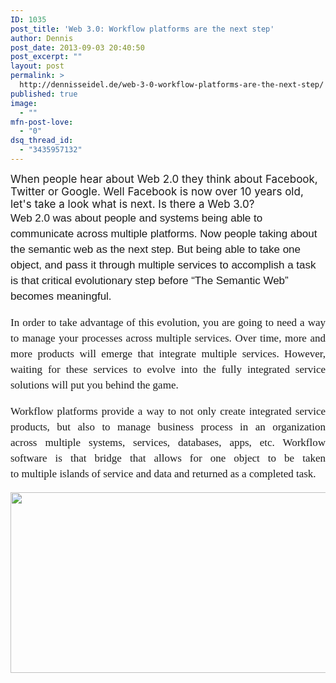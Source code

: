 ```yaml
---
ID: 1035
post_title: 'Web 3.0: Workflow platforms are the next step'
author: Dennis
post_date: 2013-09-03 20:40:50
post_excerpt: ""
layout: post
permalink: >
  http://dennisseidel.de/web-3-0-workflow-platforms-are-the-next-step/
published: true
image:
  - ""
mfn-post-love:
  - "0"
dsq_thread_id:
  - "3435957132"
---
```

<!--?xml version="1.0" encoding="UTF-8" standalone="no"?--> <span style="font-size: 17px;">When people hear about Web 2.0 they think about Facebook, Twitter or Google. Well Facebook is now over 10 years old, let's take a look what is next. Is there a Web 3.0?</span>
<div style="font-family: Arial;"><span style="font-size: 17px;"><span style="line-height: 25px; text-align: justify;">Web 2.0 was about people and systems being able to communicate across multiple platforms. Now people taking about the semantic web as the next step. But being able to take one object, and pass it through multiple services to accomplish a task is that critical evolutionary step before “The Semantic Web” becomes meaningful.</span></span></div>
<p style="font-family: Tahoma, Georgia, 'Times New Roman', Times, serif; font-size: 17px; line-height: 25px; text-align: justify;"><span style="font-size: 17px;">In order to take advantage of this evolution, you are going to need a way to manage your processes across multiple services. Over time, more and more products will emerge that integrate multiple services. However, waiting for these services to evolve into the fully integrated service solutions will put you behind the game.</span></p>
<p style="font-family: Tahoma, Georgia, 'Times New Roman', Times, serif; font-size: 17px; line-height: 25px; text-align: justify;"><span style="font-size: 17px;">Workflow platforms provide a way to not only create integrated service products, but also to manage business process in an organization across multiple systems, services, databases, apps, etc. Workflow software is that bridge that allows for one object to be taken to multiple islands of service and data and returned as a completed task. </span></p>
<p style="font-family: Tahoma, Georgia, 'Times New Roman', Times, serif; font-size: 17px; line-height: 25px; text-align: justify;"><img style="border: 0px;" alt="" src="http://img191.imageshack.us/img191/42/c1sg.jpg" width="582" height="289" border="0" /></p>